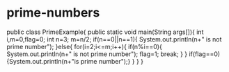 # prime-numbers
public class PrimeExample{
public static void main(String args[]){
int i,m=0,flag=0;
int n=3;
m=n/2;
if(n==0||n==1){
System.out.println(n+" is not prime number");
}else{
for(i=2;i<=m;i++){
if(n%i==0){
System.out.println(n+" is not prime number");
flag=1;
break;
}
}
if(flag==0){System.out.println(n+"is prime number");}
}
}
}
